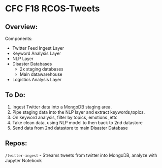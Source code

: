 # CFC F18 RCOS-Tweets 

Overview:
---

Components:

- Twitter Feed Ingest Layer
- Keyword Analysis Layer
- NLP Layer 
- Disaster Databases
  - 2x staging databases
  - Main datawarehouse
- Logistics Analysis Layer



To Do:
---

1. Ingest Twitter data into a MongoDB staging area.
2. Pipe staging data into the NLP layer and extract keywords,topics.
3. On keyword analysis, filter by topics, emotions ,ettc
4. Take clean data, using NLP model to then back to 2nd datastore
5. Send data from 2nd datastore to main Disaster Database


Repos:
---

`/twitter-ingest` - Streams tweets from twitter into MongoDB, analyze with Jupyter Notebook
